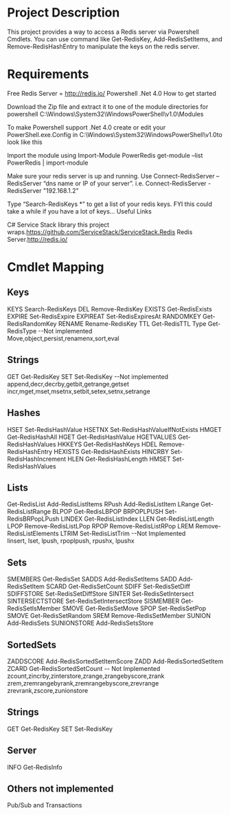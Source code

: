 Project Description
=======


This project provides a way to access a Redis server via Powershell Cmdlets. You can use command like Get-RedisKey, Add-RedisSetItems, and Remove-RedisHashEntry to manipulate the keys on the redis server.



# Requirements

Free Redis Server = http://redis.io/
Powershell
.Net 4.0
How to get started

Download the Zip file and extract it to one of the module directories for powershell
C:\Windows\System32\WindowsPowerShell\v1.0\Modules

To make Powershell support .Net 4.0 create or edit your PowerShell.exe.Config in C:\Windows\System32\WindowsPowerShell\v1.0to look like this 
<?xml version="1.0"?> 
<configuration> 
<startup useLegacyV2RuntimeActivationPolicy="true"> 
<supportedRuntime version="v4.0.30319"/> 
<supportedRuntime version="v2.0.50727"/> 
</startup> 
</configuration>

Import the module using Import-Module PowerRedis
get-module –list PowerRedis | import-module

Make sure your redis server is up and running.
Use Connect-RedisServer –RedisServer “dns name or IP of your server”. i.e.
Connect-RedisServer -RedisServer "192.168.1.2"

Type “Search-RedisKeys *” to get a list of your redis keys. FYI this could take a while if you have a lot of keys…
Useful Links

C# Service Stack library this project wraps.https://github.com/ServiceStack/ServiceStack.Redis
Redis Server.http://redis.io/


# Cmdlet Mapping

## Keys	
KEYS	Search-RedisKeys
DEL	Remove-RedisKey
EXISTS	Get-RedisExists
EXPIRE	Set-RedisExpire
EXPIREAT	Set-RedisExpiresAt
RANDOMKEY	Get-RedisRandomKey
RENAME	Rename-RedisKey
TTL	Get-RedisTTL
Type	Get-RedisType
--Not implemented	
Move,object,persist,renamenx,sort,eval	

## Strings	
GET	Get-RedisKey
SET	Set-RedisKey
--Not implemented	
append,decr,decrby,getbit,getrange,getset	
incr,mget,mset,msetnx,setbit,setex,setnx,setrange	

## Hashes	
HSET	Set-RedisHashValue
HSETNX	Set-RedisHashValueIfNotExists
HMGET	Get-RedisHashAll
HGET	Get-RedisHashValue
HGETVALUES	Get-RedisHashValues
HKKEYS	Get-RedisHashKeys
HDEL	Remove-RedisHashEntry
HEXISTS	Get-RedisHashExists
HINCRBY	Set-RedisHashIncrement
HLEN	Get-RedisHashLength
HMSET	Set-RedisHashValues

## Lists	
Get-RedisList
Add-RedisListItems
RPush	Add-RedisListItem
LRange	Get-RedisListRange
BLPOP	Get-RedisLBPOP
BRPOPLPUSH	Set-RedisBRPopLPush
LINDEX	Get-RedisListIndex
LLEN	Get-RedisListLength
LPOP	Remove-RedisListLPop
RPOP	Remove-RedisListRPop
LREM	Remove-RedisListElements
LTRIM	Set-RedisListTrim
--Not Implemented	
linsert, lset, lpush, rpoplpush, rpushx, lpushx



## Sets	
SMEMBERS	Get-RedisSet
SADDS	Add-RedisSetItems
SADD	Add-RedisSetItem
SCARD	Get-RedisSetCount
SDIFF	Set-RedisSetDiff
SDIFFSTORE	Set-RedisSetDiffStore
SINTER	Set-RedisSetIntersect
SINTERSECTSTORE	Set-RedisSetIntersectStore
SISMEMBER	Get-RedisSetIsMember
SMOVE	Get-RedisSetMove
SPOP	Set-RedisSetPop
SMOVE	Get-RedisSetRandom
SREM	Remove-RedisSetMember
SUNION	Add-RedisSets
SUNIONSTORE	Add-RedisSetsStore

## SortedSets	
ZADDSCORE	Add-RedisSortedSetItemScore
ZADD	Add-RedisSortedSetItem
ZCARD	Get-RedisSortedSetCount
-- Not Implemented	
zcount,zincrby,zinterstore,zrange,zrangebyscore,zrank
zrem,zremrangebyrank,zremrangebyscore,zrevrange
zrevrank,zscore,zunionstore	

## Strings	
GET	Get-RedisKey
SET	Set-RedisKey

## Server	
INFO	Get-RedisInfo

## Others not implemented	
Pub/Sub and Transactions
